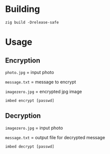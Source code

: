 # Building
`zig build -Drelease-safe`

# Usage

## Encryption
`photo.jpg` = input photo

`message.txt` = message to encrypt

`imagezero.jpg` = encrypted jpg image

`imbed encrypt [passwd]`

## Decryption
`imagezero.jpg` = input photo

`message.txt` = output file for decrypted message

`imbed decrypt [passwd]`
